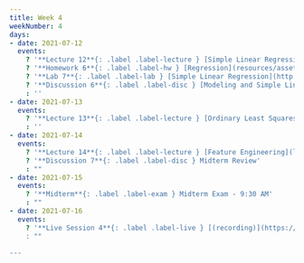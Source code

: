 ```yaml
---
title: Week 4
weekNumber: 4
days:
- date: 2021-07-12
  events:
    ? '**Lecture 12**{: .label .label-lecture } [Simple Linear Regression](lecture/lec12)'
    ? '**Homework 6**{: .label .label-hw } [Regression](resources/assets/hw/hw6.pdf) (due Jul 19)'
    ? '**Lab 7**{: .label .label-lab } [Simple Linear Regression](http://data100.datahub.berkeley.edu/hub/user-redirect/git-sync?repo=https://github.com/DS-100/su21&urlpath=tree/su21/lab/lab07&branch=main) (due Jul 17)'
    ? '**Discussion 6**{: .label .label-disc } [Modeling and Simple Linear Regression](https://drive.google.com/file/d/1UXTayUY-mS_TbpJOUpoFFXdVF9bt426x/view?usp=sharing) [(solution)](https://drive.google.com/file/d/1beuoSfMFxI7o_1AD34HPgEE4D9c1PE6B/view?usp=sharing)'
    : ''
- date: 2021-07-13
  events:
    ? '**Lecture 13**{: .label .label-lecture } [Ordinary Least Squares + Geometric Interpretation](lecture/lec13)'
    : ''
- date: 2021-07-14
  events:
    ? '**Lecture 14**{: .label .label-lecture } [Feature Engineering](lecture/lec14)'
    ? '**Discussion 7**{: .label .label-disc } Midterm Review'
    : ""
- date: 2021-07-15
  events:
    ? '**Midterm**{: .label .label-exam } Midterm Exam - 9:30 AM'
    : ""
- date: 2021-07-16
  events:
    ? '**Live Session 4**{: .label .label-live } [(recording)](https://www.youtube.com/watch?v=ANxe901VdTo)
    : ""

---
```

